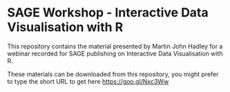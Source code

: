 # SAGE Workshop - Interactive Data Visualisation with R

This repository contains the material presented by Martin John Hadley for a webinar recorded for SAGE publishing on Interactive Data Visualisation with R.

These materials can be downloaded from this repository, you might prefer to type the short URL to get here https://goo.gl/Nxc3Ww